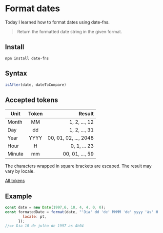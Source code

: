 # Format dates

Today I learned how to format dates using date-fns.

> Return the formatted date string in the given format.

## Install

```npm install date-fns```

## Syntax

```javascript
isAfter(date, dateToCompare)
```

## Accepted tokens

| Unit        | Token           | Result  |
| ------------- |:-------------:| -----:|
| Month | MM | 1, 2, ..., 12 |
| Day | dd | 1, 2, ..., 31 |
| Year | YYYY | 00, 01, 02, ..., 2048 |
| Hour | H | 0, 1, ... 23 |
| Minute | mm | 00, 01, ..., 59 |

The characters wrapped in square brackets are escaped.
The result may vary by locale.

[All tokens](https://date-fns.org/v1.30.1/docs/format)

## Example

```javascript
const date = new Date(1997,6, 10, 4, 4, 0, 0);
const formatedDate = format(date, "'Dia' dd 'de' MMMM 'de' yyyy 'às' H'h'mm", {
        locale: pt,
      });
//=> Dia 10 de julho de 1997 as 4h04
```

